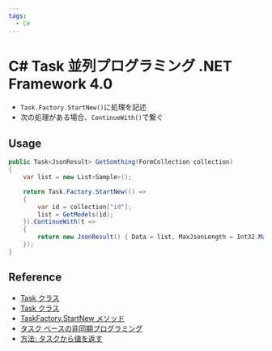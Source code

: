 ```yaml
---
tags:
  - C#
---
```


# C# Task 並列プログラミング .NET Framework 4.0

- `Task.Factory.StartNew()`に処理を記述
- 次の処理がある場合、`ContinueWith()`で繋ぐ

## Usage
```cs
public Task<JsonResult> GetSomthing(FormCollection collection)
{
    var list = new List<Sample>();

    return Task.Factory.StartNew(() =>
    {
        var id = collection["id"];
        list = GetModels(id);
    }).ContinueWith(t =>
    {
        return new JsonResult() { Data = list, MaxJsonLength = Int32.MaxValue };
    });
}
```

## Reference
- [Task クラス](https://learn.microsoft.com/ja-jp/dotnet/api/system.threading.tasks.task?view=net-7.0)
- [Task<TResult> クラス](https://learn.microsoft.com/ja-jp/dotnet/api/system.threading.tasks.task-1?view=net-7.0)
- [TaskFactory.StartNew メソッド](https://learn.microsoft.com/ja-jp/dotnet/api/system.threading.tasks.taskfactory.startnew?view=net-7.0)
- [タスク ベースの非同期プログラミング](https://learn.microsoft.com/ja-jp/dotnet/standard/parallel-programming/task-based-asynchronous-programming)
- [方法: タスクから値を返す](https://learn.microsoft.com/ja-jp/dotnet/standard/parallel-programming/how-to-return-a-value-from-a-task)